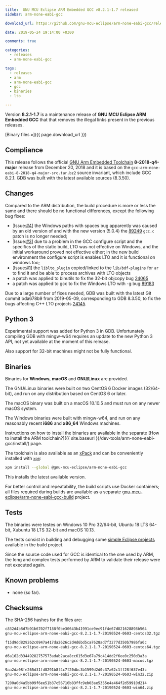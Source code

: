 ```yaml
---
title:  GNU MCU Eclipse ARM Embedded GCC v8.2.1-1.7 released
sidebar: arm-none-eabi-gcc

download_url: https://github.com/gnu-mcu-eclipse/arm-none-eabi-gcc/releases/tag/v8.2.1-1.7/

date: 2019-05-24 19:14:00 +0300

comments: true

categories:
  - releases
  - arm-none-eabi-gcc

tags:
  - releases
  - arm
  - arm-none-eabi-gcc
  - gcc
  - binaries
  - lto

---
```


Version **8.2.1-1.7** is a maintenance release of
**GNU MCU Eclipse ARM Embedded GCC** that that removes the illegal links
present in the previous releases.

[Binary files »]({{ page.download_url }})

## Compliance

This release follows the official
[GNU Arm Embedded Toolchain](https://developer.arm.com/open-source/gnu-toolchain/gnu-rm)
**8-2018-q4-major** release from December 20, 2018 and it is based on the
`gcc-arm-none-eabi-8-2018-q4-major-src.tar.bz2` source invariant,
which include GCC 8.2.1. GDB was built with the latest available
sources (8.3.50).

## Changes

Compared to the ARM distribution, the build procedure is more or less the
same and there should be no functional differences, except the following
bug fixes:

- [Issue:[#4](https://github.com/gnu-mcu-eclipse/arm-none-eabi-gcc-build/issues/4)]
  the Windows paths with spaces bug apparently was caused by an old version of
  and with the new version (5.0.4) the
  [89249](https://gcc.gnu.org/bugzilla/show_bug.cgi?id=89249)
  `gcc.c` patch is no longer needed;
- [Issue:[#3](https://github.com/gnu-mcu-eclipse/arm-none-eabi-gcc-build/issues/3)]
  due to a problem in the GCC configure script and the specifics of the static
  build, LTO was not effective on Windows, and the initial workaround proved
  not effective either; in the new build environment the configure script is
  enables LTO and it is functional on windows too;
- [Issue:[#1](https://github.com/gnu-mcu-eclipse/arm-none-eabi-gcc-build/issues/1)]
  the `liblto_plugin` copied/linked to the `lib/bdf-plugins` for `ar`
  to find it and be able to process archives with LTO objects
- a patch was applied to binutils to fix the 32-bit objcopy bug
  [24065](https://sourceware.org/bugzilla/show_bug.cgi?id=24065)
- a patch was applied to gcc to fix the Windows LTO with -g bug
  [89183](https://gcc.gnu.org/bugzilla/show_bug.cgi?id=89183)

Due to a large number of fixes needed, GDB was built with the
latest Git commit bda678b9 from 2019-05-09,
corresponding to GDB 8.3.50, to fix
the bugs affecting C++ LTO projects
[24145](https://sourceware.org/bugzilla/show_bug.cgi?id=24145).

## Python 3

Experimental support was added for Python 3 in GDB. Unfortunately compiling
GDB with mingw-w64 requires an update to the new Python 3
API, not yet available at the moment of this release.

Also support for 32-bit machines might not be fully functional.

## Binaries

Binaries for **Windows**, **macOS** and **GNU/Linux** are provided.

The GNU/Linux binaries were built on two CentOS 6 Docker images (32/64-bit),
and run on any distribution based on CentOS 6 or later.

The macOS binary was built on a macOS 10.10.5 and must run on any newer
macOS system.

The Windows binaries were built with mingw-w64, and run on any reasonably
recent **i686** and **x86_64** Windows machines.

Instructions on how to install the binaries are available in the separate [How to install the ARM toolchain?]({{ site.baseurl }}/dev-tools/arm-none-eabi-gcc/install/) page.

The toolchain is also available as an
[xPack](https://www.npmjs.com/package/@gnu-mcu-eclipse/arm-none-eabi-gcc)
and can be conveniently installed with
[`xpm`](https://www.npmjs.com/package/xpm):

```sh
xpm install --global @gnu-mcu-eclipse/arm-none-eabi-gcc
```

This installs the latest available version.

For better control and repeatability, the build scripts use Docker containers;
all files required during builds are available as a separate
[gnu-mcu-eclipse/arm-none-eabi-gcc-build](https://github.com/gnu-mcu-eclipse/arm-none-eabi-gcc-build)
project.

## Tests

The binaries were testes on Windows 10 Pro 32/64-bit, Ubuntu 18 LTS 64-bit,
Xubuntu 18 LTS 32-bit and macOS 10.13.

The tests consist in building and debugging some
[simple Eclipse projects](https://github.com/gnu-mcu-eclipse/arm-none-eabi-gcc-build/tree/master/tests/eclipse)
available in the build project.

Since the source code used for GCC is identical to the one used by ARM, the
long and complex tests performed by ARM to validate their release were not
executed again.

## Known problems

* none (so far).

## Checksums

The SHA-256 hashes for the files are:

```txt
c832d4b8d7b91b6702f7188f0be30643b41991ce9ec91f4e67d821628898b564
gnu-mcu-eclipse-arm-none-eabi-gcc-8.2.1-1.7-20190524-0603-centos32.tgz

f15d9dd829262c0947a417da2626c2d4d6bd5ca7628ad7f3277d350b7986fa6c
gnu-mcu-eclipse-arm-none-eabi-gcc-8.2.1-1.7-20190524-0603-centos64.tgz

d6a162d33449282757573adab2aca8cc615d3e67a79c414dd2f6ee0c250d3a3a
gnu-mcu-eclipse-arm-none-eabi-gcc-8.2.1-1.7-20190524-0603-macos.tgz

9aa2da08fe265d31fd8291b8f4c7f20dbc3b1599d2d0c37a62c1ff28f637e43c
gnu-mcu-eclipse-arm-none-eabi-gcc-8.2.1-1.7-20190524-0603-win32.zip

7200a0d4a5bb99f6ee51b37c56716b83ffc9eb03ae5355e4a464f2d59910d214
gnu-mcu-eclipse-arm-none-eabi-gcc-8.2.1-1.7-20190524-0603-win64.zip
```
